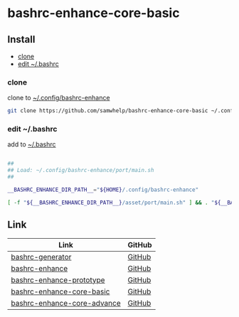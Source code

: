 

# bashrc-enhance-core-basic


## Install

* [clone](#clone)
* [edit ~/.bashrc](#edit-bashrc)


### clone

clone to [~/.config/bashrc-enhance](.)

``` sh
git clone https://github.com/samwhelp/bashrc-enhance-core-basic ~/.config/bashrc-enhance
```


### edit ~/.bashrc

add to [~/.bashrc](helper/share/sample/bashrc/basic/.bashrc)

``` sh

##
## Load: ~/.config/bashrc-enhance/port/main.sh
##

__BASHRC_ENHANCE_DIR_PATH__="${HOME}/.config/bashrc-enhance"

[ -f "${__BASHRC_ENHANCE_DIR_PATH__}/asset/port/main.sh" ] && . "${__BASHRC_ENHANCE_DIR_PATH__}/asset/port/main.sh"

```


## Link

| Link | GitHub |
| ---- | ------ |
| [bashrc-generator](https://samwhelp.github.io/bashrc-generator/) | [GitHub](https://github.com/samwhelp/bashrc-generator) |
| [bashrc-enhance](https://samwhelp.github.io/bashrc-enhance/) | [GitHub](https://github.com/samwhelp/bashrc-enhance) |
| [bashrc-enhance-prototype](https://samwhelp.github.io/bashrc-enhance-prototype/) | [GitHub](https://github.com/samwhelp/bashrc-enhance-prototype) |
| [bashrc-enhance-core-basic](https://samwhelp.github.io/bashrc-enhance-core-basic/) | [GitHub](https://github.com/samwhelp/bashrc-enhance-core-basic) |
| [bashrc-enhance-core-advance](https://samwhelp.github.io/bashrc-enhance-core-advance/) | [GitHub](https://github.com/samwhelp/bashrc-enhance-core-advance) |
